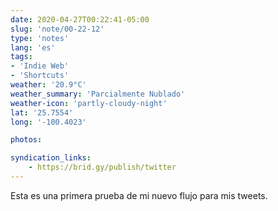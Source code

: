 ```yaml
---
date: 2020-04-27T00:22:41-05:00
slug: 'note/00-22-12'
type: 'notes'
lang: 'es'
tags:
- 'Indie Web'
- 'Shortcuts'
weather: '20.9°C'
weather_summary: 'Parcialmente Nublado'
weather-icon: 'partly-cloudy-night'
lat: '25.7554'
long: '-100.4023'

photos:

syndication_links:
    - https://brid.gy/publish/twitter
---
```

Esta es una primera prueba de mi nuevo flujo para mis tweets.

 